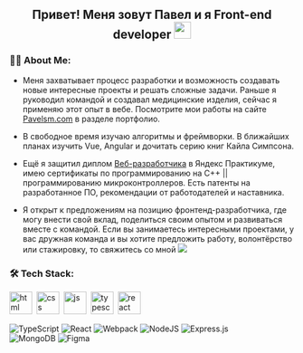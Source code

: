 
<h2 align="center">Привет! Меня зовут Павел и я Front-end developer   <img src="https://media.giphy.com/media/WUlplcMpOCEmTGBtBW/giphy.gif" width="30"></h2>

### 👩‍💻 About Me:

 - Меня захватывает процесс разработки и возможность создавать новые интересные проекты и решать сложные задачи. 
Раньше я руководил командой и создавал медицинские изделия, сейчас я применяю этот опыт в вебе.
Посмотрите мои работы на сайте [Pavelsm.com](https://pavelsm.com)  в разделе портфолио.

 - В свободное время изучаю алгоритмы и фреймворки. В ближайших планах изучить Vue, Angular и дочитать серию книг Кайла Симпсона.

 - Ещё я защитил диплом [Веб-разработчика](https://practicum.yandex.ru/web/) в Яндекс Практикуме, имею сертификаты по программированию на С++ || программированию микроконтроллеров. 
Есть патенты на разработанное ПО, рекомендации от работодателей и наставника.

 - Я открыт к предложениям на позицию фронтенд-разработчика, где могу внести свой вклад, поделиться своим опытом и развиваться вместе с командой. 
Если вы занимаетесь интересными проектами, у вас дружная команда и вы хотите предложить работу, волонтёрство или стажировку, то свяжитесь со мной <a href="https://t.me/ElvenSky"><img src="https://img.shields.io/badge/Telegram-2CA5E0?&logo=telegram&logoColor=white"/></a>




### 🛠 Tech Stack:


<img src="https://cdn.jsdelivr.net/gh/devicons/devicon/icons/html5/html5-original.svg" title="html" width="40" height="40"/>&nbsp;
<img src="https://cdn.jsdelivr.net/gh/devicons/devicon/icons/css3/css3-original.svg" title="css" width="40" height="40"/>&nbsp;
<img src="https://cdn.jsdelivr.net/gh/devicons/devicon/icons/javascript/javascript-original.svg" title="js" width="40" height="40"/>&nbsp;
<img src="https://cdn.jsdelivr.net/gh/devicons/devicon/icons/javascript/javascript-original.svg" title="typescript" width="40" height="40"/>&nbsp;
<img src="https://cdn.jsdelivr.net/gh/devicons/devicon/icons/typescript/typescript-original.svg" title="react" width="40" height="40"/>&nbsp;







![TypeScript](https://img.shields.io/badge/typescript-%23007ACC.svg?style=for-the-badge&logo=typescript&logoColor=white)
![React](https://img.shields.io/badge/react-%2320232a.svg?style=for-the-badge&logo=react&logoColor=%2361DAFB)
![Webpack](https://img.shields.io/badge/webpack-%238DD6F9.svg?style=for-the-badge&logo=webpack&logoColor=black) 
![NodeJS](https://img.shields.io/badge/node.js-6DA55F?style=for-the-badge&logo=node.js&logoColor=white) 
![Express.js](https://img.shields.io/badge/express.js-%23404d59.svg?style=for-the-badge&logo=express&logoColor=%2361DAFB)  
![MongoDB](https://img.shields.io/badge/MongoDB-%234ea94b.svg?style=for-the-badge&logo=mongodb&logoColor=white) 
![Figma](https://img.shields.io/badge/figma-%23F24E1E.svg?style=for-the-badge&logo=figma&logoColor=white) 
